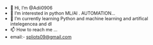 - 👋 Hi, I’m @Adii0906
- 👀 I’m interested in python ML/AI . AUTOMATION...
- 🌱 I’m currently learning Python and machine learning and artifical intelegencea and dl
- 📫 How to reach me ...
- email:- spliots09@gmail.com

<!---
Adii0906/Adii0906 is a ✨ special ✨ repository because its `README.md` (this file) appears on your GitHub profile.
You can click the Preview link to take a look at your changes.
--->

